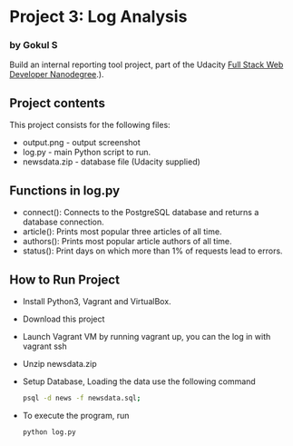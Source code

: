 # Project 3: Log Analysis
### by Gokul S

Build an internal reporting tool project, part of the Udacity [Full Stack Web Developer Nanodegree](https://in.udacity.com/course/full-stack-web-developer-nanodegree--nd004).).

## Project contents

This project consists for the following files:

* output.png - output screenshot
* log.py - main Python script to run.
* newsdata.zip - database file (Udacity supplied)

## Functions in log.py

* connect(): Connects to the PostgreSQL database and returns a database 
  connection.
* article(): Prints most popular three articles of all time.
* authors(): Prints most popular article authors of all time.
* status(): Print days on which more than 1% of requests lead to errors.

## How to Run Project

* Install Python3, Vagrant and VirtualBox.

* Download this project

* Launch Vagrant VM by running vagrant up, you can the log in with vagrant ssh

* Unzip newsdata.zip

* Setup Database, Loading the data use the following command
    ```sh
    psql -d news -f newsdata.sql;
    ```

* To execute the program, run
    ```sh
    python log.py
    ```
